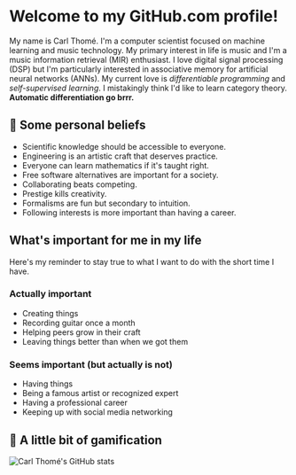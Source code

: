 # Welcome to my GitHub.com profile!
My name is Carl Thomé. I'm a computer scientist focused on machine learning and music technology. My primary interest in life is music and I'm a music information retrieval (MIR) enthusiast. I love digital signal processing (DSP) but I'm particularly interested in associative memory for artificial neural networks (ANNs). My current love is _differentiable programming_ and _self-supervised learning_. I mistakingly think I'd like to learn category theory. **Automatic differentiation go brrr.**

## 🤔 Some personal beliefs
- Scientific knowledge should be accessible to everyone.
- Engineering is an artistic craft that deserves practice.
- Everyone can learn mathematics if it's taught right.
- Free software alternatives are important for a society.
- Collaborating beats competing.
- Prestige kills creativity.
- Formalisms are fun but secondary to intuition.
- Following interests is more important than having a career.

## What's important for me in my life
Here's my reminder to stay true to what I want to do with the short time I have.

### Actually important
- Creating things
- Recording guitar once a month
- Helping peers grow in their craft
- Leaving things better than when we got them

### Seems important (but actually is not)
- Having things
- Being a famous artist or recognized expert
- Having a professional career
- Keeping up with social media networking

## 🍭 A little bit of gamification
![Carl Thomé's GitHub stats](https://github-readme-stats.vercel.app/api?username=carlthome&theme=github&show_icons=true&bg_color=30,e96443,904e95\&title_color=fff\&text_color=fff&show=reviews,discussions_started,discussions_answered,prs_merged,prs_merged_percentage)
